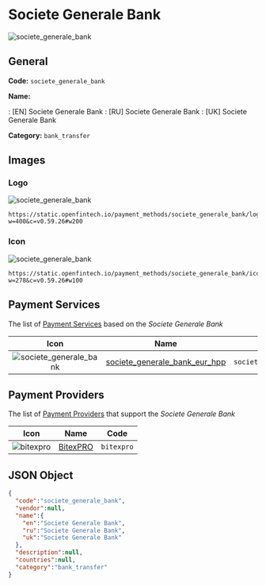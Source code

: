 
# Societe Generale Bank 
![societe_generale_bank](https://static.openfintech.io/payment_methods/societe_generale_bank/logo.png?w=400&c=v0.59.26#w200)  

## General 
**Code:** `societe_generale_bank` 
 
**Name:** 
 
:	[EN] Societe Generale Bank 
:	[RU] Societe Generale Bank 
:	[UK] Societe Generale Bank 
 
**Category:** `bank_transfer` 
 

## Images 

### Logo 
![societe_generale_bank](https://static.openfintech.io/payment_methods/societe_generale_bank/logo.png?w=400&c=v0.59.26#w200)  

```
https://static.openfintech.io/payment_methods/societe_generale_bank/logo.png?w=400&c=v0.59.26#w200
```  

### Icon 
![societe_generale_bank](https://static.openfintech.io/payment_methods/societe_generale_bank/icon.svg?w=278&c=v0.59.26#w100)  

```
https://static.openfintech.io/payment_methods/societe_generale_bank/icon.svg?w=278&c=v0.59.26#w100
```  

## Payment Services 
 
The list of [Payment Services](/payment-services/) based on the _Societe Generale Bank_ 

|Icon|Name|Code| 
|:---:|:---:|:---:| 
|![societe_generale_bank](https://static.openfintech.io/payment_methods/societe_generale_bank/icon.svg?w=278&c=v0.59.26#w100) |[societe_generale_bank_eur_hpp](/payment-services/societe_generale_bank_eur_hpp/)|`societe_generale_bank_eur_hpp`| 
 

## Payment Providers 
 
The list of [Payment Providers](/payment-providers/) that support the _Societe Generale Bank_ 

|Icon|Name|Code| 
|:---:|:---:|:---:| 
|![bitexpro](https://static.openfintech.io/payment_providers/bitexpro/icon.png?w=278&c=v0.59.26#w100) |[BitexPRO](/payment-providers/bitexpro/)|`bitexpro`| 
 

## JSON Object 

```json
{
  "code":"societe_generale_bank",
  "vendor":null,
  "name":{
    "en":"Societe Generale Bank",
    "ru":"Societe Generale Bank",
    "uk":"Societe Generale Bank"
  },
  "description":null,
  "countries":null,
  "category":"bank_transfer"
}
```  
